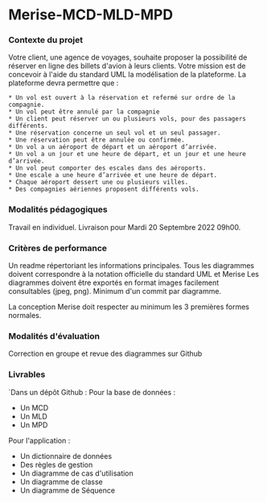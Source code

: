 <h1>Merise-MCD-MLD-MPD</h1>
<h3>Contexte du projet</h3>

Votre client, une agence de voyages, souhaite proposer la possibilité de réserver en ligne des billets d'avion à leurs clients.
Votre mission est de concevoir à l'aide du standard UML la modélisation de la plateforme.
La plateforme devra permettre que :

    * Un vol est ouvert à la réservation et refermé sur ordre de la compagnie.
    * Un vol peut être annulé par la compagnie
    * Un client peut réserver un ou plusieurs vols, pour des passagers différents.
    * Une réservation concerne un seul vol et un seul passager.
    * Une réservation peut être annulée ou confirmée.
    * Un vol a un aéroport de départ et un aéroport d’arrivée.
    * Un vol a un jour et une heure de départ, et un jour et une heure d’arrivée.
    * Un vol peut comporter des escales dans des aéroports.
    * Une escale a une heure d’arrivée et une heure de départ.
    * Chaque aéroport dessert une ou plusieurs villes.
    * Des compagnies aériennes proposent différents vols.

<h3>Modalités pédagogiques</h3>

Travail en individuel. Livraison pour Mardi 20 Septembre 2022 09h00.

<h3>Critères de performance</h3>
Un readme répertoriant les informations principales.
Tous les diagrammes doivent correspondre à la notation officielle du standard UML et Merise
Les diagrammes doivent être exportés en format images facilement consultables (jpeg, png).
Minimum d'un commit par diagramme.

La conception Merise doit respecter au minimum les 3 premières formes normales.

<h3>Modalités d'évaluation</h3>
Correction en groupe et revue des diagrammes sur Github

<h3>Livrables</h3>
`Dans un dépôt Github : 
Pour la base de données :

* Un MCD
* Un MLD
* Un MPD

Pour l'application :
* Un dictionnaire de données
* Des règles de gestion
* Un diagramme de cas d'utilisation
* Un diagramme de classe
* Un diagramme de Séquence
